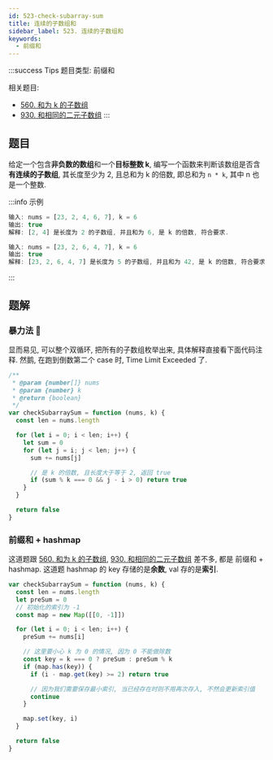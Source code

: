 ```yaml
---
id: 523-check-subarray-sum
title: 连续的子数组和
sidebar_label: 523. 连续的子数组和
keywords:
  - 前缀和
---
```


:::success Tips
题目类型: 前缀和

相关题目:

- [560. 和为 k 的子数组](/leetcode/medium/560-subarray-sum)
- [930. 和相同的二元子数组](/leetcode/medium/930-num-subarrays-with-sum)
:::

## 题目

给定一个包含**非负数的数组**和一个**目标整数 k**, 编写一个函数来判断该数组是否含**有连续的子数组**, 其长度至少为 2, 且总和为 k 的倍数, 即总和为 `n * k`, 其中 n 也是一个整数.

:::info 示例

```ts
输入: nums = [23, 2, 4, 6, 7], k = 6
输出: true
解释: [2, 4] 是长度为 2 的子数组, 并且和为 6, 是 k 的倍数, 符合要求.
```

```ts
输入: nums = [23, 2, 6, 4, 7], k = 6
输出: true
解释: [23, 2, 6, 4, 7] 是长度为 5 的子数组, 并且和为 42, 是 k 的倍数, 符合要求.
```

:::

## 题解

### 暴力法 🐸

显而易见, 可以整个双循环, 把所有的子数组枚举出来, 具体解释直接看下面代码注释. 然鹅, 在跑到倒数第二个 case 时, Time Limit Exceeded 了.

```ts
/**
 * @param {number[]} nums
 * @param {number} k
 * @return {boolean}
 */
var checkSubarraySum = function (nums, k) {
  const len = nums.length

  for (let i = 0; i < len; i++) {
    let sum = 0
    for (let j = i; j < len; j++) {
      sum += nums[j]

      // 是 k 的倍数, 且长度大于等于 2, 返回 true
      if (sum % k === 0 && j - i > 0) return true
    }
  }

  return false
}
```

### 前缀和 + hashmap

这道题跟 [560. 和为 k 的子数组](/leetcode/medium/560-subarray-sum), [930. 和相同的二元子数组](/leetcode/medium/930-num-subarrays-with-sum) 差不多, 都是 前缀和 + hashmap. 这道题 hashmap 的 key 存储的是**余数**, val 存的是**索引**.

```ts
var checkSubarraySum = function (nums, k) {
  const len = nums.length
  let preSum = 0
  // 初始化的索引为 -1
  const map = new Map([[0, -1]])

  for (let i = 0; i < len; i++) {
    preSum += nums[i]

    // 这里要小心 k 为 0 的情况, 因为 0 不能做除数
    const key = k === 0 ? preSum : preSum % k
    if (map.has(key)) {
      if (i - map.get(key) >= 2) return true

      // 因为我们需要保存最小索引, 当已经存在时则不用再次存入, 不然会更新索引值
      continue
    }

    map.set(key, i)
  }

  return false
}
```
